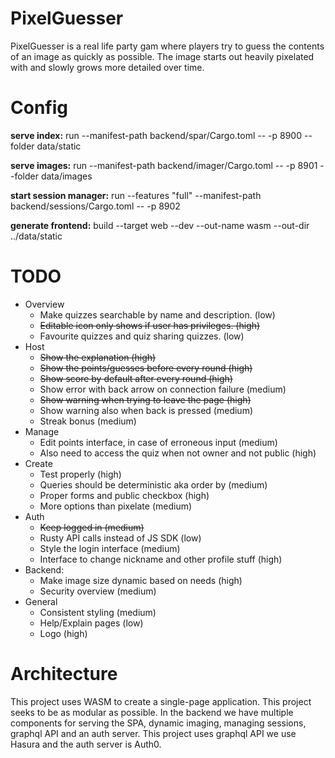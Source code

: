 
# PixelGuesser
PixelGuesser is a real life party gam where players try to guess the contents of an
image as quickly as possible. The image starts out heavily pixelated with and slowly
grows more detailed over time.

# Config
**serve index:** run --manifest-path backend/spar/Cargo.toml -- -p 8900 --folder data/static

**serve images:** run --manifest-path backend/imager/Cargo.toml -- -p 8901 --folder data/images

**start session manager:** run --features "full" --manifest-path backend/sessions/Cargo.toml -- -p 8902

**generate frontend:** build --target web --dev --out-name wasm --out-dir ../data/static

# TODO
- Overview 
  - Make quizzes searchable by name and description. (low)
  - ~~Editable icon only shows if user has privileges. (high)~~
  - Favourite quizzes and quiz sharing quizzes. (low)
- Host
  - ~~Show the explanation (high)~~
  - ~~Show the points/guesses before every round (high)~~
  - ~~Show score by default after every round (high)~~
  - Show error with back arrow on connection failure (medium)
  - ~~Show warning when trying to leave the page (high)~~
  - Show warning also when back is pressed (medium)
  - Streak bonus (medium)
- Manage
  - Edit points interface, in case of erroneous input (medium)
  - Also need to access the quiz when not owner and not public (high)
- Create
  - Test properly (high)
  - Queries should be deterministic aka order by (medium)
  - Proper forms and public checkbox (high)
  - More options than pixelate (medium)
- Auth
  - ~~Keep logged in (medium)~~
  - Rusty API calls instead of JS SDK (low)
  - Style the login interface (medium)
  - Interface to change nickname and other profile stuff (high)
- Backend:
  - Make image size dynamic based on needs (high)
  - Security overview (medium)
- General
  - Consistent styling (medium)
  - Help/Explain pages (low)
  - Logo (high)
  
# Architecture
This project uses WASM to create a single-page application. This project 
seeks to be as modular as possible. In the backend we have multiple components
for serving the SPA, dynamic imaging, managing sessions, graphql API and an 
auth server. This project uses graphql API we use Hasura and the auth server is 
Auth0.


  

